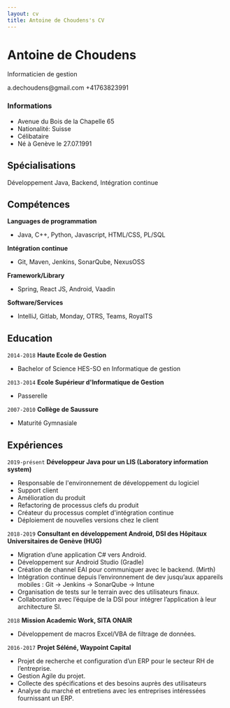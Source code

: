 ```yaml
---
layout: cv
title: Antoine de Choudens's CV
---
```

# Antoine de Choudens
Informaticien de gestion

<div id="webaddress">
<a>a.dechoudens@gmail.com</a>
<a>+41763823991</a>
</div>

### Informations
- Avenue du Bois de la Chapelle 65
- Nationalité: Suisse
- Célibataire
- Né à Genève le 27.07.1991

## Spécialisations

Développement Java, Backend, Intégration continue

## Compétences
__Languages de programmation__
- Java, C++, Python, Javascript, HTML/CSS, PL/SQL

__Intégration continue__
- Git, Maven, Jenkins, SonarQube, NexusOSS

__Framework/Library__
- Spring, React JS, Android, Vaadin

__Software/Services__
- IntelliJ, Gitlab, Monday, OTRS, Teams, RoyalTS

## Education
`2014-2018`
__Haute Ecole de Gestion__
- Bachelor of Science HES-SO en Informatique de gestion

`2013-2014`
__Ecole Supérieur d'Informatique de Gestion__
- Passerelle

`2007-2010`
__Collège de Saussure__
- Maturité Gymnasiale




## Expériences
`2019-présent`
__Développeur Java pour un LIS (Laboratory information system)__
- Responsable de l'environnement de développement du logiciel
- Support client
- Amélioration du produit
- Refactoring de processus clefs du produit
- Créateur du processus complet d'intégration continue
- Déploiement de nouvelles versions chez le client

`2018-2019`
__Consultant en développement Android, DSI des Hôpitaux Universitaires de Genève (HUG)__
- Migration d’une application C# vers Android.
- Développement sur Android Studio (Gradle)
- Création de channel EAI pour communiquer avec le backend. (Mirth)
- Intégration continue depuis l’environnement de dev jusqu’aux appareils mobiles : Git -> Jenkins -> SonarQube -> Intune
- Organisation de tests sur le terrain avec des utilisateurs finaux.
- Collaboration avec l’équipe de la DSI pour intégrer l’application à leur architecture SI.

`2018`
__Mission Academic Work, SITA ONAIR__
- Développement de macros Excel/VBA de filtrage de données.

`2016-2017`
__Projet Séléné, Waypoint Capital__
- Projet de recherche et configuration d’un ERP pour le secteur RH de l’entreprise.
- Gestion Agile du projet. 
- Collecte des spécifications et des besoins auprès des utilisateurs
- Analyse du marché et entretiens avec les entreprises intéressées fournissant un ERP.

